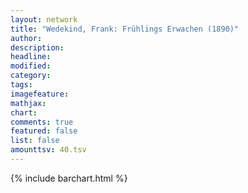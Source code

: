 ```yaml
---
layout: network
title: "Wedekind, Frank: Frühlings Erwachen (1890)"
author:
description:
headline:
modified:
category:
tags:
imagefeature: 
mathjax: 
chart: 
comments: true
featured: false
list: false
amounttsv: 40.tsv
---
```

{% include barchart.html %}
